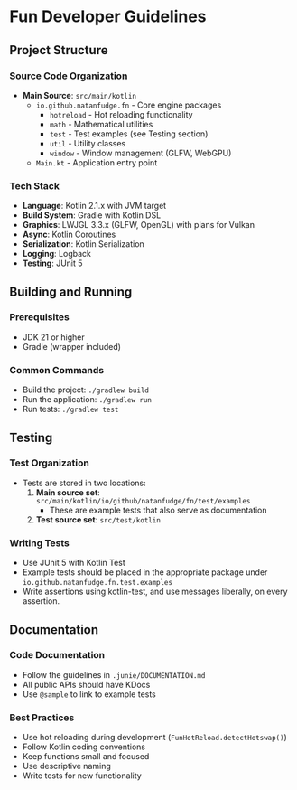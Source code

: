 # Fun Developer Guidelines

## Project Structure

### Source Code Organization
- **Main Source**: `src/main/kotlin`
  - `io.github.natanfudge.fn` - Core engine packages
    - `hotreload` - Hot reloading functionality
    - `math` - Mathematical utilities
    - `test` - Test examples (see Testing section)
    - `util` - Utility classes
    - `window` - Window management (GLFW, WebGPU)
  - `Main.kt` - Application entry point

### Tech Stack
- **Language**: Kotlin 2.1.x with JVM target
- **Build System**: Gradle with Kotlin DSL
- **Graphics**: LWJGL 3.3.x (GLFW, OpenGL) with plans for Vulkan
- **Async**: Kotlin Coroutines
- **Serialization**: Kotlin Serialization
- **Logging**: Logback
- **Testing**: JUnit 5

## Building and Running

### Prerequisites
- JDK 21 or higher
- Gradle (wrapper included)

### Common Commands
- Build the project: `./gradlew build`
- Run the application: `./gradlew run`
- Run tests: `./gradlew test`

## Testing

### Test Organization
- Tests are stored in two locations:
  1. **Main source set**: `src/main/kotlin/io/github/natanfudge/fn/test/examples`
     - These are example tests that also serve as documentation
  2. **Test source set**: `src/test/kotlin`

### Writing Tests
- Use JUnit 5 with Kotlin Test
- Example tests should be placed in the appropriate package under `io.github.natanfudge.fn.test.examples`
- Write assertions using kotlin-test, and use messages liberally, on every assertion. 

## Documentation

### Code Documentation
- Follow the guidelines in `.junie/DOCUMENTATION.md`
- All public APIs should have KDocs
- Use `@sample` to link to example tests

### Best Practices
- Use hot reloading during development (`FunHotReload.detectHotswap()`)
- Follow Kotlin coding conventions
- Keep functions small and focused
- Use descriptive naming
- Write tests for new functionality
